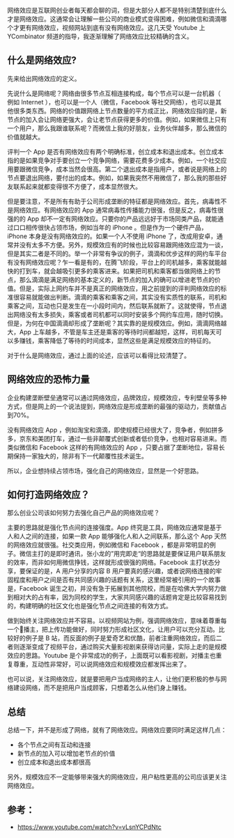 网络效应是互联网创业者每天都会聊的词，但是大部分人都不是特别清楚到底什么才是网络效应。这通常会让理解一些公司的商业模式变得困难，例如微信和滴滴哪个才更有网络效应，视频网站到底有没有网络效应。这几天受 Youtube 上 YCombinator 频道的指导，我逐渐理解了网络效应比较精确的含义。

## 什么是网络效应?

先来给出网络效应的定义。

先说什么是网络呢？网络由很多节点互相连接构成，每个节点可以是一台机器（ 例如 Internet ），也可以是一个人（微信，Facebook 等社交网络），也可以是其他很多类东西。网络的价值跟网络上节点数量的平方成正比，网络效应指的是，新节点的加入会让网络更强大，会让老节点获得更多的价值。例如，如果微信上只有一个用户，那么我跟谁联系呢？而微信上我的好朋友，业务伙伴越多，那么微信的价值就越大。

评判一个 App 是否有网络效应有两个明确标准，创立成本和退出成本。创立成本指的是如果竞争对手要创立一个竞争网络，需要花费多少成本。例如，一个社交应用要跟微信竞争，成本当然会很高。第二个退出成本是指用户，或者说是网络上的节点要退出网络，要付出的成本。例如，如果我突然不用微信了，那么我的那些好友联系起来就都变得很不方便了，成本显然很大。

但是要注意，不是所有有助于公司形成垄断的特征都是网络效应。首先，病毒性不是网络效应。有网络效应的 App 通常病毒性传播能力很强，但是反之，病毒性很强的的 App 却不一定有网络效应。只要你的产品远远好于市场同类产品，就能通过口口相传很快占领市场，例如当年的 iPhone 。但是作为一个硬件产品，iPhone 本身是没有网络效应的。如果一个人不使用 iPhone 了，改成用安卓，通常并没有太多不方便。另外，规模效应有的时候也比较容易跟网络效应混为一谈，但是其实二者是不同的。举一个非常有争议的例子，滴滴和优步这样的网约车平台有没有网络效应呢？乍一看是有的，在腾飞阶段，平台上的司机越多，乘客就能越快的打到车，就会越吸引更多的乘客进来。如果把司机和乘客都当做网络上的节点，那么滴滴是满足网络的基本定义的，新节点的加入的确可以增进老节点的价值。但是，实际上网约车并不是真正的网络效应，用之前提到的评判网络效应的标准很容易就能做出判断。滴滴的乘客和乘客之间，其实没有实质性的联系，司机和乘客之间，互动也只是发生在一小段时间内，然后联系就断了。这就使得，节点退出网络没有太多损失，乘客或者司机都可以同时安装多个网约车应用，随时切换。但是，为何在中国滴滴却形成了垄断呢？其实靠的是规模效应。例如，滴滴网络越大，App 上车越多，不管是车主还是乘客的等待时间都越短，这样，司机每天可以多赚钱，乘客降低了等待的时间成本，显然这些是满足规模效应的特征的。

对于什么是网络效应，通过上面的论述，应该可以看得比较清楚了。

## 网络效应的恐怖力量

企业构建垄断壁垒通常可以通过网络效应，品牌效应，规模效应，专利壁垒等多种方式，但是网上的一个说法提到，网络效应是形成垄断的最强的驱动力，贡献值占到70%。

没有网络效应 App ，例如淘宝和滴滴，即使规模已经很大了，竞争者，例如拼多多，京东和美团打车，通过一些非颠覆式创新或者低价竞争，也相对容易进来。而类似微信和 Facebook 这样的有网络效应的 App ，只要占据了垄断地位，容易长期保持一家独大的，除非有下一代颠覆性技术诞生。

所以，企业想持续占领市场，强化自己的网络效应，显然是一个好思路。

## 如何打造网络效应？

那么创业公司该如何努力去强化自己产品的网络效应呢？

主要的思路就是强化节点间的连接强度。App 终究是工具，网络效应通常是基于人和人之间的连接，如果一款 App 能够强化人和人之间联系，那么这个 App 天然的网络效应就很强。社交类应用，例如微信和 Facebook ，都是非常明显的例子。微信主打的是即时通讯，张小龙的”用完即走“的思路就是要保证用户联系朋友的效率，而非如何用微信挣钱，这样就形成很强的网络。Facebook 主打状态分享，要保证的是，A 用户分享的内容 B 用户要真的感兴趣，或者说网络连接的牢固程度和用户之间是否有共同感兴趣的话题有关系，这里经常被引用的一个故事是，Facebook 诞生之初，并没有急于拓展到其他院校，而是在哈佛大学内努力做到相对大的占有率，因为同校的学生，大家共同感兴趣的话题肯定是比较容易找到的，构建明确的社区文化也是强化节点之间连接的有效方式。

做到始终关注网络效应并不容易。以视频网站为例，强调网络效应，意味着尊重每一个播主，把上传功能做好，同时努力形成社区文化，让用户可以充分互动。比较好的例子是 B 站，而反面的例子是爱奇艺和优酷，前者注重网络效应，而后二者则逐渐变成了视频平台，通过购买大量影视剧来获得访问量，实际上走的是规模效应的思路。Youtube 是个非常成功的例子，上面既可以看影视剧，对播主也重复尊重，互动性非常好，可以说网络效应和规模效应都发挥出来了。

也可以说，关注网络效应，就是要把用户当成网络的主人，让他们更积极的参与网络建设网络，而不是把用户当成顾客，只想着怎么从他们身上赚钱。

## 总结

总结一下，并不是形成了网络，就有了网络效应。网络效应要同时满足这样几点：

- 各个节点之间有互动和连接
- 新节点的加入可以增加老节点的价值
- 创立成本和退出成本都很高

另外，规模效应不一定能够带来强大的网络效应，用户粘性更高的公司应该更关注网络效应。

## 参考：

- https://www.youtube.com/watch?v=vLsnYCPdNtc
